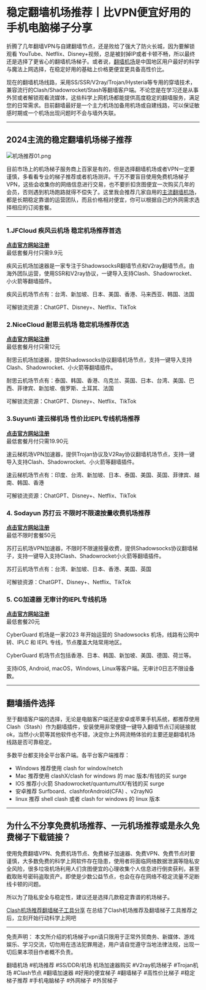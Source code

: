 # 稳定翻墙机场推荐丨比VPN便宜好用的手机电脑梯子分享

折腾了几年翻墙VPN与自建翻墙节点，还是败给了强大了防火长城，因为要解锁观看 YouTube、Netflix、Disney+视频，总是被封掉IP或者卡顿不畅，所以最终还是选择了更省心的翻墙机场梯子。或者说，[翻墙机场](https://2025vpn.gitbook.io/vpn-02)是中国地区用户最好的科学与魔法上网选择，在稳定好用的基础上价格更便宜更具备高性价比。

现在的翻墙机场线路，采用SS/SSR/V2ray/Trojan/Hysteria等专用的穿墙技术，兼容流行的Clash/Shadowrocket/Stash等翻墙客户端。不论您是在学习还是从事外贸或者解锁观看流媒体，这些科学上网机场都能提供高度稳定的翻墙服务，满足您的日常需求。目前翻墙最好是一个主力机场加备用机场或自建线路，可以保证敏感时期或一个机场出现问题时不会与墙外失联。

-----
## 2024主流的稳定翻墙机场梯子推荐

![机场推荐01.png](https://s2.loli.net/2024/03/29/hoxH4bFuD1yiJP2.png)

目前市场上的机场梯子服务商上百家是有的，但是选择翻墙机场或者VPN一定要谨慎，多看看专业的梯子推荐或者机场测评。千万不要盲目使用免费机场梯子VPN，这些会收集你的网络信息进行交易，也不要折扣贪图便宜一次购买几年的会员，否则遇到机场跑路就得不偿失了。这里我会推荐几家自用的[主流翻墙机场](https://gitlab.com/best_vpn1/tizi/-/releases)，都是长期稳定靠谱的运营团队，而且价格相对便宜，你可以根据自己的外网需求选择相应的订阅套餐。

-----

### 1.JFCloud 疾风云机场 稳定机场推荐首选
[**点击官方网站注册**](https://go.51tz.cc/jfcloud)  
最低套餐月付只需9.9元

疾风云机场加速器是一家专注于ShadowsocksR翻墙节点和V2ray翻墙节点。由海外团队运营，使用SSR和V2ray协议，一键导入支持Clash、Shadowrocket、小火箭等翻墙插件。

疾风云机场节点有：台湾、新加坡、日本、美国、香港、马来西亚、韩国、法国

可解锁流资源：ChatGPT、Disney+、Netflix、TikTok

### 2.NiceCloud 耐思云机场 稳定机场推荐优选
[**点击官方网站注册**](https://go.51tz.cc/nicecloud)  
最低套餐月付只需12元

耐思云机场加速器，提供Shadowsocks协议翻墙机场节点，支持一键导入支持Clash、Shadowrocket、小火箭等翻墙插件。

耐思云机场节点有：泰国、韩国、香港、乌克兰、英国、日本、台湾、美国、巴西、菲律宾、新加坡、俄罗斯、土耳其、法国

可解锁流资源：ChatGPT、Disney+、Netflix、TikTok

### 3.Suyunti 速云梯机场 性价比IEPL专线机场推荐
[**点击官方网站注册**](https://go.51tz.cc/sycloud)  
最低套餐月付只需19.90元

速云梯机场VPN加速器，提供Trojan协议及V2Ray协议翻墙机场节点，支持一键导入支持Clash、Shadowrocket、小火箭等翻墙插件。

速云梯机场节点有：印度、台湾、新加坡、日本、泰国、美国、英国、菲律宾、越南、韩国、香港

可解锁流资源：ChatGPT、Disney+、Netflix、TikTok

### 4. Sodayun 苏打云 不限时不限速按量收费机场推荐
[**点击官方网站注册**](https://go.51tz.cc/sodacloud)  
最低不限时套餐50元

苏打云机场VPN加速器，不限时不限速按量收费，提供Shadowsocks协议翻墙梯子，支持一键导入支持Clash、Shadowrocket小火箭等翻墙插件。

苏打云机场节点有：台湾、新加坡、日本、香港、美国、英国

可解锁资源：ChatGPT、Disney+、Netflix、TikTok

### 5. CG加速器 无审计的IEPL专线机场
[**点击官方网站注册**](https://go.51tz.cc/cyber)  
最低套餐20元

CyberGuard 机场是一家2023 年开始运营的 Shadowsocks 机场，线路有公网中转、IPLC 和 IEPL 专线，节点覆盖大陆常用地区。

CyberGuard 机场节点包括香港、日本、韩国、新加坡、美国、德国、荷兰等。

支持iOS, Android, macOS，Windows, Linux等客户端。无审计0日志不限设备数。

-----

## 翻墙插件选择

至于翻墙客户端的选择，无论是电脑客户端还是安卓或苹果手机系统，都推荐使用Clash（Stash）作为翻墙插件，安装使用非常便捷一键导入翻墙节点订阅链接就ok，当然小火箭等其他软件也不错，决定你上外网流畅体验的主要还是翻墙机场线路是否可靠稳定。

多数平台都支持全平台客户端。各平台客户端推荐：

* Windows 推荐使用 clash for window/netch
* Mac 推荐使用 clashX/clash for windows 的 mac 版本/有钱的买 surge
* IOS 推荐小火箭 Shadowrocket/quantumultX/有钱的买 surge
* 安卓推荐 Surfboard、clashforAndroid(CFA) 、v2rayNG
* linux 推荐 shell clash 或者 clash for windows 的 linux 版本

-----

## 为什么不分享免费机场推荐、一元机场推荐或是永久免费梯子下载链接？
使用免费翻墙VPN、免费机场节点、免费梯子加速器、免费VPN、免费节点时要谨慎，大多数免费的科学上网软件存在隐患，使用者将面临网络数据泄漏等隐私安全风险，很多垃圾机场利用人们贪图便宜的心理收集个人信息进行倒卖获利，甚至截取账号密码盗取资产。即使是少数公益节点，也会在存在网络不稳定流量不足断线卡顿的问题。

所以为了隐私安全与稳定性，建议还是选择几款稳定靠谱的机场梯子。

[Clash机场推荐翻墙梯子工具分享](https://iheikeji.com)
在总结了Clash机场推荐及翻墙梯子工具推荐之后，立刻开始行动科学上网吧

-----
免责声明： 本文所介绍的机场梯子vpn请只限用于正常外贸商务、新媒体、游戏娱乐、学习交流，切勿用在违法犯罪用途，用户请自觉遵守当地法律法规，出现一切后果本项目作者概不负责。

翻墙机场 #机场推荐 #SS/DDR/机场 机场加速器购买 #V2ray机场梯子 #Trojan机场 #Clash节点 #翻墙加速器 #好用的便宜梯子 #翻墙梯子 #高性价比梯子 #稳定梯子推荐 #手机电脑梯子 #外网梯子 #外贸梯子


